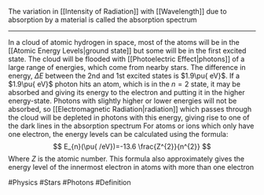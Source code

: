 The variation in [[Intensity of Radiation]] with [[Wavelength]] due to absorption by a material is called the absorption spectrum
___
In a cloud of atomic hydrogen in space, most of the atoms will be in the [[Atomic Energy Levels|ground state]] but some will be in the first excited state. The cloud will be flooded with [[Photoelectric Effect|photons]] of a large range of energies, which come from nearby stars. The difference in energy, $\Delta E$ between the 2nd and 1st excited states is $1.9\pu{ eV}$. If a $1.9\pu{ eV}$ photon hits an atom, which is in the $n=2$ state, it may be absorbed and giving its energy to the electron and putting it in the higher energy-state. Photons with slightly higher or lower energies will not be absorbed, so [[Electromagnetic Radiation|radiation]] which passes through the cloud will be depleted in photons with this energy, giving rise to one of the dark lines in the absorption spectrum
For atoms or ions which only have one electron, the energy levels can be calculated using the formula:
$$
E_{n}(\pu{ /eV})=-13.6 \frac{Z^{2}}{n^{2}}
$$
Where $Z$ is the atomic number. This formula also approximately gives the energy level of the innermost electron in atoms with more than one electron

#Physics #Stars #Photons #Definition